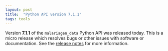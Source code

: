 ```yaml
---
layout: post
title:  "Python API version 7.1.1"
tags: tools
---
```


Version <strong>7.1.1</strong> of the `malariagen_data` Python API was
released today. This is a micro release which resolves bugs or other
issues with software or documentation. See the [release
notes](https://github.com/malariagen/malariagen-data-python/releases/tag/v7.1.1)
for more information.
